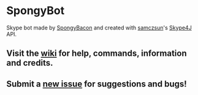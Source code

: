 # SpongyBot
Skype bot made by [SpongyBacon](http://spongybacon.com) and created with [samczsun](https://github.com/samczsun)'s [Skype4J](https://github.com/samczsun/Skype4J) API.

## Visit the [wiki](https://github.com/spongybacon/spongybot/wiki) for help, commands, information and credits.
## Submit a [new issue](https://github.com/SpongyBacon/spongybot/issues/new) for suggestions and bugs!
